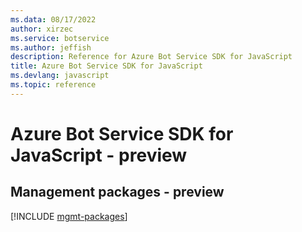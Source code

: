```yaml
---
ms.data: 08/17/2022
author: xirzec
ms.service: botservice
ms.author: jeffish
description: Reference for Azure Bot Service SDK for JavaScript
title: Azure Bot Service SDK for JavaScript
ms.devlang: javascript
ms.topic: reference
---
```

# Azure Bot Service SDK for JavaScript - preview

## Management packages - preview
[!INCLUDE [mgmt-packages](bot-service-mgmt-index.md)]